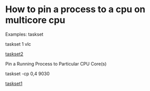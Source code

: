 # How to pin a process to a cpu on multicore cpu

Examples:
taskset <COREMASK> <EXECUTABLE>

taskset 1 vlc

[taskset2]

Pin a Running Process to Particular CPU Core(s)

taskset -cp 0,4 9030 

[taskset1]













[taskset1]: http://veithen.github.io/2013/11/18/iowait-linux.html
[taskset2]: http://xmodulo.com/run-program-process-specific-cpu-cores-linux.html
